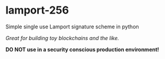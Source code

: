 # lamport-256
Simple single use Lamport signature scheme in python

_Great for building toy blockchains and the like._

**DO NOT use in a security conscious production environment!** 
